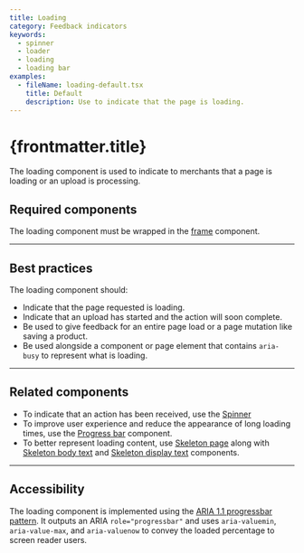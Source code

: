 ```yaml
---
title: Loading
category: Feedback indicators
keywords:
  - spinner
  - loader
  - loading
  - loading bar
examples:
  - fileName: loading-default.tsx
    title: Default
    description: Use to indicate that the page is loading.
---
```


# {frontmatter.title}

<Lede>

The loading component is used to indicate to merchants that a page is loading or an upload is processing.

</Lede>

<Examples />

<Props componentName={frontmatter.title} />

## Required components

The loading component must be wrapped in the [frame](https://polaris.shopify.com/components/frame) component.

---

## Best practices

The loading component should:

- Indicate that the page requested is loading.
- Indicate that an upload has started and the action will soon complete.
- Be used to give feedback for an entire page load or a page mutation like saving a product.
- Be used alongside a component or page element that contains `aria-busy` to represent what is loading.

---

## Related components

- To indicate that an action has been received, use the [Spinner](https://polaris.shopify.com/components/spinner)
- To improve user experience and reduce the appearance of long loading times, use the [Progress bar](https://polaris.shopify.com/components/progress-bar) component.
- To better represent loading content, use [Skeleton page](https://polaris.shopify.com/components/skeleton-page) along with [Skeleton body text](https://polaris.shopify.com/components/feedback-indicators/skeleton-body-text) and [Skeleton display text](https://polaris.shopify.com/components/skeleton-display-text) components.

---

## Accessibility

The loading component is implemented using the [ARIA 1.1 progressbar pattern](https://www.w3.org/TR/wai-aria-1.1/#progressbar). It outputs an ARIA `role="progressbar"` and uses `aria-valuemin`, `aria-value-max`, and `aria-valuenow` to convey the loaded percentage to screen reader users.
